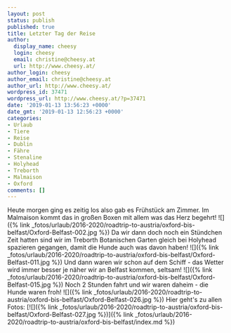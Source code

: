 ```yaml
---
layout: post
status: publish
published: true
title: Letzter Tag der Reise
author:
  display_name: cheesy
  login: cheesy
  email: christine@cheesy.at
  url: http://www.cheesy.at/
author_login: cheesy
author_email: christine@cheesy.at
author_url: http://www.cheesy.at/
wordpress_id: 37471
wordpress_url: http://www.cheesy.at/?p=37471
date: '2019-01-13 13:56:23 +0000'
date_gmt: '2019-01-13 12:56:23 +0000'
categories:
- Urlaub
- Tiere
- Reise
- Dublin
- Fähre
- Stenaline
- Holyhead
- Treborth
- Malmaison
- Oxford
comments: []
---
```

Heute morgen ging es zeitig los also gab es Frühstück am Zimmer. Im Malmaison kommt das in großen Boxen mit allem was das Herz begehrt!
![]({% link _fotos/urlaub/2016-2020/roadtrip-to-austria/oxford-bis-belfast/Oxford-Belfast-002.jpg %})
Da wir dann doch noch ein Stündchen Zeit hatten sind wir im Treborth Botanischen Garten gleich bei Holyhead spazieren gegangen, damit die Hunde auch was davon haben!
![]({% link _fotos/urlaub/2016-2020/roadtrip-to-austria/oxford-bis-belfast/Oxford-Belfast-011.jpg %})
Und dann waren wir schon auf dem Schiff - das Wetter wird immer besser je näher wir an Belfast kommen, seltsam!
![]({% link _fotos/urlaub/2016-2020/roadtrip-to-austria/oxford-bis-belfast/Oxford-Belfast-015.jpg %})
Noch 2 Stunden fahrt und wir waren daheim - die Hunde waren froh!
![]({% link _fotos/urlaub/2016-2020/roadtrip-to-austria/oxford-bis-belfast/Oxford-Belfast-026.jpg %})
Hier geht's zu allen Fotos:
[![]({% link _fotos/urlaub/2016-2020/roadtrip-to-austria/oxford-bis-belfast/Oxford-Belfast-027.jpg %})]({% link _fotos/urlaub/2016-2020/roadtrip-to-austria/oxford-bis-belfast/index.md %})
